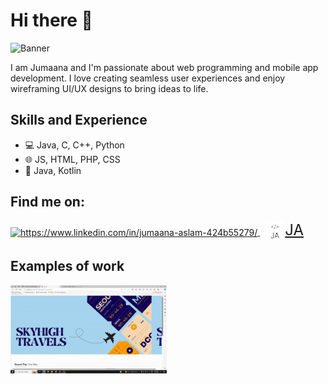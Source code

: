# Hi there 👋

![Banner](https://github.com/user-attachments/assets/94da0617-bc8d-4b32-a5f8-f6a954826f89)

I am Jumaana and I'm passionate about web programming and mobile app development. I love creating seamless user experiences and enjoy wireframing UI/UX designs to bring ideas to life.

## Skills and Experience
*  💻 Java, C, C++, Python
*  🌐 JS, HTML, PHP, CSS
*  📱 Java, Kotlin

## Find me on:
<p align="left"> <a href="https://linkedin.com/in/jumaana-aslam-424b55279/" target="blank"> <img align="center" src="https://raw.githubusercontent.com/rahuldkjain/github-profile-readme-generator/master/src/images/icons/Social/linked-in-alt.svg" alt="https://www.linkedin.com/in/jumaana-aslam-424b55279/" height="30" width="40" /> </a> 
<a href="https://jumaana-bit.github.io/" target="blank" style="font-size: 24px; margin-left: 10px;"> <img align="center" src="https://github.com/Jumaana-bit/Jumaana-bit.github.io/blob/main/src/assets/Frame%202.jpg" height="30" width="30" />JA</a> </p>
  
## Examples of work
<img src = "https://github.com/Jumaana-bit/Jumaana-bit/blob/main/flightDemo-ezgif.com-optimize.gif" width="250">

<!--
**Jumaana-bit/Jumaana-bit** is a ✨ _special_ ✨ repository because its `README.md` (this file) appears on your GitHub profile.

Here are some ideas to get you started:

- 🔭 I’m currently working on ...
- 🌱 I’m currently learning ...
- 👯 I’m looking to collaborate on ...
- 🤔 I’m looking for help with ...
- 💬 Ask me about ...
- 📫 How to reach me: ...
- 😄 Pronouns: ...
- ⚡ Fun fact: ...
-->
